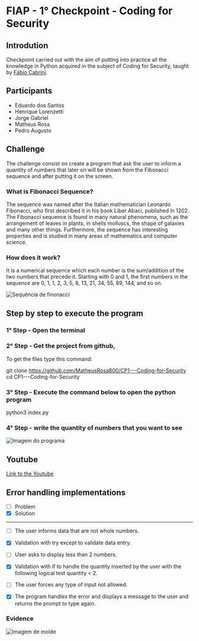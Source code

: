 # FIAP - 1° Checkpoint - Coding for Security

## Introdution
Checkpoint carried out with the aim of putting into practice all the knowledge in Python acquired in the subject of Coding for Security, taught by [Fábio Cabrini](https://www.linkedin.com/in/fabio-cabrini/).

## Participants
- Eduardo dos Santos
- Henrique Lorenzetti
- Jorge Gabriel
- Matheus Rosa
- Pedro Augusto

## Challenge
The challenge consist on create a program that ask the user to inform a quantity of numbers that later on will be shown from the Fibonacci sequence and after putting it on the screen.

### What is Fibonacci Sequence?
The sequence was named after the Italian mathematician Leonardo Fibonacci, who first described it in his book Liber Abaci, published in 1202. The Fibonacci sequence is found in many natural phenomena, such as the arrangement of leaves in plants, in shells molluscs, the shape of galaxies and many other things. Furthermore, the sequence has interesting properties and is studied in many areas of mathematics and computer science.

### How does it work?
It is a numerical sequence which each number is the sum/addition of the two numbers that precede it. Starting with 0 and 1, the first numbers in the sequence are 0, 1, 1, 2, 3, 5, 8, 13, 21, 34, 55, 89, 144, and so on.

![Sequência de finonacci](https://assets-global.website-files.com/60ff690cd7b0537edb99a29a/61323d9cc3bdd91d263cd3c5_Sequencia-de-Fibonacci-em-uma-aspiral.jpg)

## Step by step to execute the program

### 1° Step - Open the terminal

### 2° Step - Get the project from github,
To get the files type this command:

git clone https://github.com/MatheusRosa800/CP1---Coding-for-Security
cd CP1---Coding-for-Security

### 3° Step - Execute the command below to open the python program

python3 index.py

### 4° Step - write the quantity of numbers that you want to see
![Imagem do programa](https://i.ibb.co/H42b5Pf/img.png)

## Youtube
[Link to the Youtube](https://www.youtube.com/watch?v=wFsU3rTPcH8&ab_channel=PedroAugusto)

## Error handling implementations
- [ ] Problem
- [x] Solution

---
- [ ] The user informs data that are not whole numbers.

- [x] Validation with try except to validate data entry.

- [ ] User asks to display less than 2 numbers.

- [x] Validation with if to handle the quantity inserted by the user with the following logical test quantity < 2.

- [ ] The user forces any type of input not allowed.

- [x] The program handles the error and displays a message to the user and returns the prompt to type again.

### Evidence
![Imagem de molde](https://i.ibb.co/56fdLrC/img.png)
